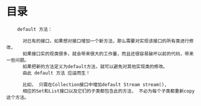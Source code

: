 # 目录
        default 方法：

          对已有的接口，如果想对接口增加一个新方法，那么需要对实现该接口的所有类进行修改，
          如果接口实的现类很多，就会带来很大的工作量，而且还很容易破坏以前的代码，带来一些问题。
          如果把新的方法定义为default方法，就可以避免对其他实现类的修改。
          由此 default 方法 应运而生！
         
          比如， 只需在Collection接口中增加default Stream stream(),
          相应的Set和List接口以及它们的子类都包含此的方法， 不必为每个子类都重新copy这个方法。
    